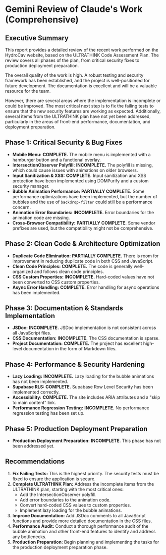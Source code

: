 # Gemini Review of Claude's Work (Comprehensive)

## Executive Summary

This report provides a detailed review of the recent work performed on the HydroCav website, based on the ULTRATHINK Code Assessment Plan. The review covers all phases of the plan, from critical security fixes to production deployment preparation.

The overall quality of the work is high. A robust testing and security framework has been established, and the project is well-positioned for future development. The documentation is excellent and will be a valuable resource for the team.

However, there are several areas where the implementation is incomplete or could be improved. The most critical next step is to fix the failing tests to ensure that the new security features are working as expected. Additionally, several items from the ULTRATHINK plan have not yet been addressed, particularly in the areas of front-end performance, documentation, and deployment preparation.

## Phase 1: Critical Security & Bug Fixes

*   **Mobile Menu:** **COMPLETE.** The mobile menu is implemented with a hamburger button and a functional overlay.
*   **IntersectionObserver Polyfill:** **INCOMPLETE.** The polyfill is missing, which could cause issues with animations on older browsers.
*   **Input Sanitization & XSS:** **COMPLETE.** Input sanitization and XSS protection have been implemented using DOMPurify and a custom security manager.
*   **Bubble Animation Performance:** **PARTIALLY COMPLETE.** Some performance optimizations have been implemented, but the number of bubbles and the use of `backdrop-filter` could still be a performance concern.
*   **Animation Error Boundaries:** **INCOMPLETE.** Error boundaries for the animation code are missing.
*   **Cross-Browser Compatibility:** **PARTIALLY COMPLETE.** Some vendor prefixes are used, but the compatibility might not be comprehensive.

## Phase 2: Clean Code & Architecture Optimization

*   **Duplicate Code Elimination:** **PARTIALLY COMPLETE.** There is room for improvement in reducing duplicate code in both CSS and JavaScript.
*   **Clean Code Principles:** **COMPLETE.** The code is generally well-organized and follows clean code principles.
*   **CSS Custom Properties:** **INCOMPLETE.** Hard-coded values have not been converted to CSS custom properties.
*   **Async Error Handling:** **COMPLETE.** Error handling for async operations has been implemented.

## Phase 3: Documentation & Standards Implementation

*   **JSDoc:** **INCOMPLETE.** JSDoc implementation is not consistent across all JavaScript files.
*   **CSS Documentation:** **INCOMPLETE.** The CSS documentation is sparse.
*   **Project Documentation:** **COMPLETE.** The project has excellent high-level documentation in the form of Markdown files.

## Phase 4: Performance & Security Hardening

*   **Lazy Loading:** **INCOMPLETE.** Lazy loading for the bubble animations has not been implemented.
*   **Supabase RLS:** **COMPLETE.** Supabase Row Level Security has been implemented correctly.
*   **Accessibility:** **COMPLETE.** The site includes ARIA attributes and a "skip to main content" link.
*   **Performance Regression Testing:** **INCOMPLETE.** No performance regression testing has been set up.

## Phase 5: Production Deployment Preparation

*   **Production Deployment Preparation:** **INCOMPLETE.** This phase has not been addressed yet.

## Recommendations

1.  **Fix Failing Tests:** This is the highest priority. The security tests must be fixed to ensure the application is secure.
2.  **Complete ULTRATHINK Plan:** Address the incomplete items from the ULTRATHINK plan, starting with the most critical ones:
    *   Add the IntersectionObserver polyfill.
    *   Add error boundaries to the animation code.
    *   Convert hard-coded CSS values to custom properties.
    *   Implement lazy loading for the bubble animations.
3.  **Improve Documentation:** Add JSDoc comments to all JavaScript functions and provide more detailed documentation in the CSS files.
4.  **Performance Audit:** Conduct a thorough performance audit of the bubble animation and other front-end features to identify and address any bottlenecks.
5.  **Production Preparation:** Begin planning and implementing the tasks for the production deployment preparation phase.